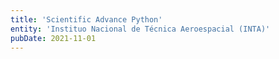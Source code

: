 ```yaml
---
title: 'Scientific Advance Python'
entity: 'Instituo Nacional de Técnica Aeroespacial (INTA)'
pubDate: 2021-11-01
---
```


